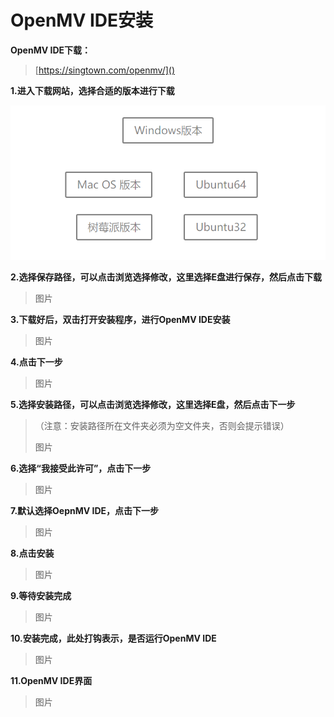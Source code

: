 # OpenMV IDE安装

**OpenMV IDE下载：**

>[https://singtown.com/openmv/]()

**1.进入下载网站，选择合适的版本进行下载**

![](/pic/ch3/3.1.1/1.png)

**2.选择保存路径，可以点击浏览选择修改，这里选择E盘进行保存，然后点击下载**

>图片

**3.下载好后，双击打开安装程序，进行OpenMV IDE安装**

> 图片

**4.点击下一步**

> 图片

**5.选择安装路径，可以点击浏览选择修改，这里选择E盘，然后点击下一步**

> （注意：安装路径所在文件夹必须为空文件夹，否则会提示错误）
>
> 图片

**6.选择“我接受此许可”，点击下一步**

>图片

**7.默认选择OepnMV IDE，点击下一步**

>图片

**8.点击安装**

>图片

**9.等待安装完成**

>图片

**10.安装完成，此处打钩表示，是否运行OpenMV IDE**

>图片

**11.OpenMV IDE界面**

>图片